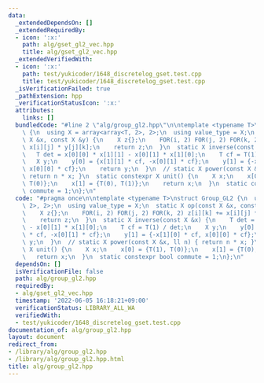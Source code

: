 ```yaml
---
data:
  _extendedDependsOn: []
  _extendedRequiredBy:
  - icon: ':x:'
    path: alg/gset_gl2_vec.hpp
    title: alg/gset_gl2_vec.hpp
  _extendedVerifiedWith:
  - icon: ':x:'
    path: test/yukicoder/1648_discretelog_gset.test.cpp
    title: test/yukicoder/1648_discretelog_gset.test.cpp
  _isVerificationFailed: true
  _pathExtension: hpp
  _verificationStatusIcon: ':x:'
  attributes:
    links: []
  bundledCode: "#line 2 \"alg/group_gl2.hpp\"\n\ntemplate <typename T>\nstruct Group_GL2\
    \ {\n  using X = array<array<T, 2>, 2>;\n  using value_type = X;\n  static X op(const\
    \ X &x, const X &y) {\n    X z{};\n    FOR(i, 2) FOR(j, 2) FOR(k, 2) z[i][k] +=\
    \ x[i][j] * y[j][k];\n    return z;\n  }\n  static X inverse(const X &x) {\n \
    \   T det = x[0][0] * x[1][1] - x[0][1] * x[1][0];\n    T cf = T(1) / det;\n \
    \   X y;\n    y[0] = {x[1][1] * cf, -x[0][1] * cf};\n    y[1] = {-x[1][0] * cf,\
    \ x[0][0] * cf};\n    return y;\n  }\n  // static X power(const X &x, ll n) {\
    \ return n * x; }\n  static constexpr X unit() {\n    X x;\n    x[0] = {T(1),\
    \ T(0)};\n    x[1] = {T(0), T(1)};\n    return x;\n  }\n  static constexpr bool\
    \ commute = 1;\n};\n"
  code: "#pragma once\n\ntemplate <typename T>\nstruct Group_GL2 {\n  using X = array<array<T,\
    \ 2>, 2>;\n  using value_type = X;\n  static X op(const X &x, const X &y) {\n\
    \    X z{};\n    FOR(i, 2) FOR(j, 2) FOR(k, 2) z[i][k] += x[i][j] * y[j][k];\n\
    \    return z;\n  }\n  static X inverse(const X &x) {\n    T det = x[0][0] * x[1][1]\
    \ - x[0][1] * x[1][0];\n    T cf = T(1) / det;\n    X y;\n    y[0] = {x[1][1]\
    \ * cf, -x[0][1] * cf};\n    y[1] = {-x[1][0] * cf, x[0][0] * cf};\n    return\
    \ y;\n  }\n  // static X power(const X &x, ll n) { return n * x; }\n  static constexpr\
    \ X unit() {\n    X x;\n    x[0] = {T(1), T(0)};\n    x[1] = {T(0), T(1)};\n \
    \   return x;\n  }\n  static constexpr bool commute = 1;\n};\n"
  dependsOn: []
  isVerificationFile: false
  path: alg/group_gl2.hpp
  requiredBy:
  - alg/gset_gl2_vec.hpp
  timestamp: '2022-06-05 16:18:21+09:00'
  verificationStatus: LIBRARY_ALL_WA
  verifiedWith:
  - test/yukicoder/1648_discretelog_gset.test.cpp
documentation_of: alg/group_gl2.hpp
layout: document
redirect_from:
- /library/alg/group_gl2.hpp
- /library/alg/group_gl2.hpp.html
title: alg/group_gl2.hpp
---
```

